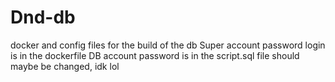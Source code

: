 # Dnd-db
docker and config files for the build of the db
Super account password login is in the dockerfile
DB account password is in the script.sql file
should maybe be changed, idk lol